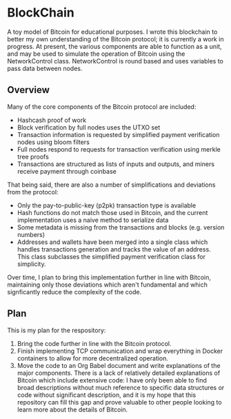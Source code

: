# BlockChain
A toy model of Bitcoin for educational purposes. I wrote this blockchain to better my own understanding of the Bitcoin protocol; it is currently a 
work in progress. At present, the various components are able to function as a unit, and may be used to simulate the operation of Bitcoin using the
NetworkControl class. NetworkControl is round based and uses variables to pass data between nodes.

## Overview
Many of the core components of the Bitcoin protocol are included:
- Hashcash proof of work
- Block verification by full nodes uses the UTXO set
- Transaction information is requested by simplified payment verification nodes using bloom filters
- Full nodes respond to requests for transaction verification using merkle tree proofs
- Transactions are structured as lists of inputs and outputs, and miners receive payment through coinbase

That being said, there are also a number of simplifications and deviations from the protocol:
- Only the pay-to-public-key (p2pk) transaction type is available
- Hash functions do not match those used in Bitcoin, and the current implementation uses a naive method to serialize data
- Some metadata is missing from the transactions and blocks (e.g. version numbers)
- Addresses and wallets have been merged into a single class which handles transactions generation and tracks the value of an address. This class subclasses
the simplified payment verification class for simplicity.

Over time, I plan to bring this implementation further in line with Bitcoin, maintaining only those deviations which aren't fundamental and which
signficantly reduce the complexity of the code.

## Plan
This is my plan for the respository:
1. Bring the code further in line with the Bitcoin protocol.
2. Finish implementing TCP communication and wrap everything in Docker containers to allow for more decentralized operation.
3. Move the code to an Org Babel document and write explanations of the major components. There is a lack of relatively detailed explanations of
Bitcoin which include extensive code: I have only been able to find broad descriptions without much reference to specific data structures or
code without significant description, and it is my hope that this repository can fill this gap and prove valuable to other people looking to
learn more about the details of Bitcoin.
